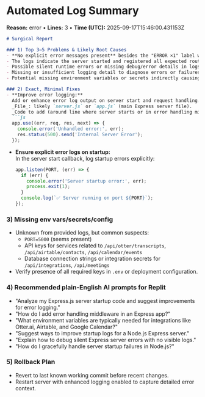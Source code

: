 # Automated Log Summary

**Reason:** error • **Lines:** 3 • **Time (UTC):** 2025-09-17T15:46:00.431153Z

<!-- fingerprint:45a578a17ae0 -->

```markdown
# Surgical Report

### 1) Top 3–5 Problems & Likely Root Causes
- **No explicit error messages present** besides the "ERROR ×1" label without detail.
- The logs indicate the server started and registered all expected routes correctly; therefore, no route registration or port binding errors.
- Possible silent runtime errors or missing debug/error details in logs.
- Missing or insufficient logging detail to diagnose errors or failures.
- Potential missing environment variables or secrets indirectly causing runtime errors later.

### 2) Exact, Minimal Fixes
- **Improve error logging:**  
  Add or enhance error log output on server start and request handling.  
  _File_: likely `server.js` or `app.js` (main Express server file).  
  _Code to add (around line where server starts or in error handling middleware):_
  ```js
  app.use((err, req, res, next) => {
    console.error('Unhandled error:', err);
    res.status(500).send('Internal Server Error');
  });
  ```
- **Ensure explicit error logs on startup:**  
  In the server start callback, log startup errors explicitly:
  ```js
  app.listen(PORT, (err) => {
    if (err) {
      console.error('Server startup error:', err);
      process.exit(1);
    }
    console.log(`✅ Server running on port ${PORT}`);
  });
  ```

### 3) Missing env vars/secrets/config
- Unknown from provided logs, but common suspects:
  - `PORT=5000` (seems present)
  - API keys for services related to `/api/otter/transcripts`, `/api/airtable/contacts`, `/api/calendar/events`
  - Database connection strings or integration secrets for `/api/integrations`, `/api/meetings`
- Verify presence of all required keys in `.env` or deployment configuration.

### 4) Recommended plain-English AI prompts for Replit
- "Analyze my Express.js server startup code and suggest improvements for error logging."
- "How do I add error handling middleware in an Express app?"
- "What environment variables are typically needed for integrations like Otter.ai, Airtable, and Google Calendar?"
- "Suggest ways to improve startup logs for a Node.js Express server."
- "Explain how to debug silent Express server errors with no visible logs."
- "How do I gracefully handle server startup failures in Node.js?"

### 5) Rollback Plan
- Revert to last known working commit before recent changes.
- Restart server with enhanced logging enabled to capture detailed error context.

```
